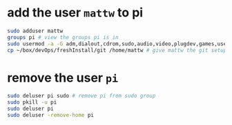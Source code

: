 # add the user `mattw` to pi

```bash
sudo adduser mattw
groups pi # view the groups pi is in
sudo usermod -a -G adm,dialout,cdrom,sudo,audio,video,plugdev,games,users,input,netdev,spi,i2c,gpio mattw # add mattw to the groups that pi is in
cp ~/box/devOps/freshInstall/git /home/mattw # give mattw the git setup instructions
```

# remove the user `pi`
```bash
sudo deluser pi sudo # remove pi from sudo group
sudo pkill -u pi
sudo deluser pi
sudo deluser -remove-home pi
```